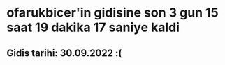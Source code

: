# ofarukbicer'in gidisine son 3 gun 15 saat 19 dakika 17 saniye kaldi

## Gidis tarihi: 30.09.2022 :(